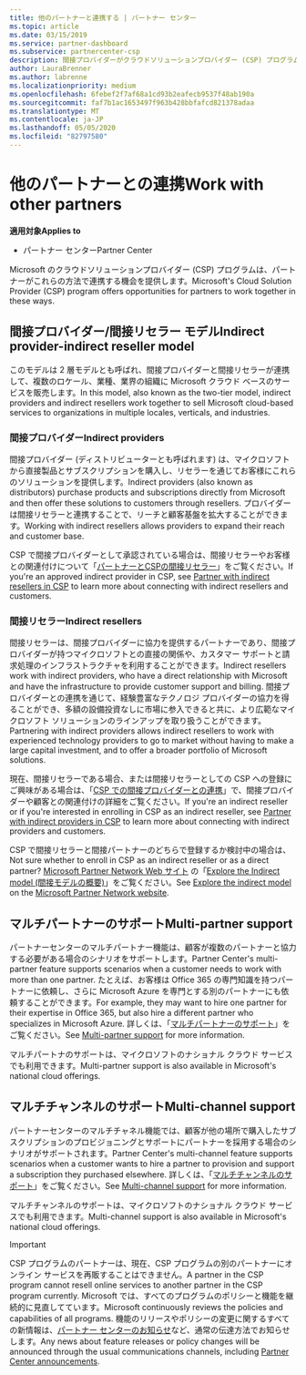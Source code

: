 ```yaml
---
title: 他のパートナーと連携する | パートナー センター
ms.topic: article
ms.date: 03/15/2019
ms.service: partner-dashboard
ms.subservice: partnercenter-csp
description: 間接プロバイダーがクラウドソリューションプロバイダー (CSP) プログラムで間接リセラーと提携し、どのロールが適切かを判断する方法について説明します。
author: LauraBrenner
ms.author: labrenne
ms.localizationpriority: medium
ms.openlocfilehash: 6febef2f7af68a1cd93b2eafecb9537f48ab190a
ms.sourcegitcommit: faf7b1ac1653497f963b428bbfafcd821378adaa
ms.translationtype: MT
ms.contentlocale: ja-JP
ms.lasthandoff: 05/05/2020
ms.locfileid: "82797580"
---
```

# <a name="work-with-other-partners"></a><span data-ttu-id="f97de-103">他のパートナーとの連携</span><span class="sxs-lookup"><span data-stu-id="f97de-103">Work with other partners</span></span>

<span data-ttu-id="f97de-104">**適用対象**</span><span class="sxs-lookup"><span data-stu-id="f97de-104">**Applies to**</span></span>

-  <span data-ttu-id="f97de-105">パートナー センター</span><span class="sxs-lookup"><span data-stu-id="f97de-105">Partner Center</span></span>

<span data-ttu-id="f97de-106">Microsoft のクラウドソリューションプロバイダー (CSP) プログラムは、パートナーがこれらの方法で連携する機会を提供します。</span><span class="sxs-lookup"><span data-stu-id="f97de-106">Microsoft's Cloud Solution Provider (CSP) program offers opportunities for partners to work together in these ways.</span></span>

## <a name="indirect-provider-indirect-reseller-model"></a><span data-ttu-id="f97de-107">間接プロバイダー/間接リセラー モデル</span><span class="sxs-lookup"><span data-stu-id="f97de-107">Indirect provider-indirect reseller model</span></span>

<span data-ttu-id="f97de-108">このモデルは 2 層モデルとも呼ばれ、間接プロバイダーと間接リセラーが連携して、複数のロケール、業種、業界の組織に Microsoft クラウド ベースのサービスを販売します。</span><span class="sxs-lookup"><span data-stu-id="f97de-108">In this model, also known as the two-tier model, indirect providers and indirect resellers work together to sell Microsoft cloud-based services to organizations in multiple locales, verticals, and industries.</span></span> 

### <a name="indirect-providers"></a><span data-ttu-id="f97de-109">間接プロバイダー</span><span class="sxs-lookup"><span data-stu-id="f97de-109">Indirect providers</span></span>

<span data-ttu-id="f97de-110">間接プロバイダー (ディストリビューターとも呼ばれます) は、マイクロソフトから直接製品とサブスクリプションを購入し、リセラーを通じてお客様にこれらのソリューションを提供します。</span><span class="sxs-lookup"><span data-stu-id="f97de-110">Indirect providers (also known as distributors) purchase products and subscriptions directly from Microsoft and then offer these solutions to customers through resellers.</span></span> <span data-ttu-id="f97de-111">プロバイダーは間接リセラーと連携することで、リーチと顧客基盤を拡大することができます。</span><span class="sxs-lookup"><span data-stu-id="f97de-111">Working with indirect resellers allows providers to expand their reach and customer base.</span></span> 

<span data-ttu-id="f97de-112">CSP で間接プロバイダーとして承認されている場合は、間接リセラーやお客様との関連付けについて「[パートナーとCSPの間接リセラー](indirect-provider-tasks-in-partner-center.md)」をご覧ください。</span><span class="sxs-lookup"><span data-stu-id="f97de-112">If you're an approved indirect provider in CSP, see [Partner with indirect resellers in CSP](indirect-provider-tasks-in-partner-center.md) to learn more about connecting with indirect resellers and customers.</span></span> 

### <a name="indirect-resellers"></a><span data-ttu-id="f97de-113">間接リセラー</span><span class="sxs-lookup"><span data-stu-id="f97de-113">Indirect resellers</span></span> 

<span data-ttu-id="f97de-114">間接リセラーは、間接プロバイダーに協力を提供するパートナーであり、間接プロバイダーが持つマイクロソフトとの直接の関係や、カスタマー サポートと請求処理のインフラストラクチャを利用することができます。</span><span class="sxs-lookup"><span data-stu-id="f97de-114">Indirect resellers work with indirect providers, who have a direct relationship with Microsoft and have the infrastructure to provide customer support and billing.</span></span> <span data-ttu-id="f97de-115">間接プロバイダーとの連携を通じて、経験豊富なテクノロジ プロバイダーの協力を得ることができ、多額の設備投資なしに市場に参入できると共に、より広範なマイクロソフト ソリューションのラインアップを取り扱うことができます。</span><span class="sxs-lookup"><span data-stu-id="f97de-115">Partnering with indirect providers allows indirect resellers to work with experienced technology providers to go to market without having to make a large capital investment, and to offer a broader portfolio of Microsoft solutions.</span></span> 

<span data-ttu-id="f97de-116">現在、間接リセラーである場合、または間接リセラーとしての CSP への登録にご興味がある場合は、「[CSP での間接プロバイダーとの連携](indirect-reseller-tasks-in-partner-center.md)」で、間接プロバイダーや顧客との関連付けの詳細をご覧ください。</span><span class="sxs-lookup"><span data-stu-id="f97de-116">If you're an indirect reseller or if you're interested in enrolling in CSP as an indirect reseller, see [Partner with indirect providers in CSP](indirect-reseller-tasks-in-partner-center.md) to learn more about connecting with indirect providers and customers.</span></span>

<span data-ttu-id="f97de-117">CSP で間接リセラーと間接パートナーのどちらで登録するか検討中の場合は、</span><span class="sxs-lookup"><span data-stu-id="f97de-117">Not sure whether to enroll in CSP as an indirect reseller or as a direct partner?</span></span> <span data-ttu-id="f97de-118">[Microsoft Partner Network Web サイト](https://partner.microsoft.com) の「[Explore the Indirect model (間接モデルの概要)](https://partner.microsoft.com/cloud-solution-provider/indirect)」をご覧ください。</span><span class="sxs-lookup"><span data-stu-id="f97de-118">See [Explore the indirect model](https://partner.microsoft.com/cloud-solution-provider/indirect) on the [Microsoft Partner Network website](https://partner.microsoft.com).</span></span>   

## <a name="multi-partner-support"></a><span data-ttu-id="f97de-119">マルチパートナーのサポート</span><span class="sxs-lookup"><span data-stu-id="f97de-119">Multi-partner support</span></span>

<span data-ttu-id="f97de-120">パートナーセンターのマルチパートナー機能は、顧客が複数のパートナーと協力する必要がある場合のシナリオをサポートします。</span><span class="sxs-lookup"><span data-stu-id="f97de-120">Partner Center's multi-partner feature supports scenarios when a customer needs to work with more than one partner.</span></span> <span data-ttu-id="f97de-121">たとえば、お客様は Office 365 の専門知識を持つパートナーに依頼し、さらに Microsoft Azure を専門とする別のパートナーにも依頼することができます。</span><span class="sxs-lookup"><span data-stu-id="f97de-121">For example, they may want to hire one partner for their expertise in Office 365, but also hire a different partner who specializes in Microsoft Azure.</span></span> <span data-ttu-id="f97de-122">詳しくは、「[マルチパートナーのサポート](multipartner.md)」をご覧ください。</span><span class="sxs-lookup"><span data-stu-id="f97de-122">See [Multi-partner support](multipartner.md) for more information.</span></span>

<span data-ttu-id="f97de-123">マルチパートナのサポートは、マイクロソフトのナショナル クラウド サービスでも利用できます。</span><span class="sxs-lookup"><span data-stu-id="f97de-123">Multi-partner support is also available in Microsoft's national cloud offerings.</span></span> 

## <a name="multi-channel-support"></a><span data-ttu-id="f97de-124">マルチチャンネルのサポート</span><span class="sxs-lookup"><span data-stu-id="f97de-124">Multi-channel support</span></span>

<span data-ttu-id="f97de-125">パートナーセンターのマルチチャネル機能では、顧客が他の場所で購入したサブスクリプションのプロビジョニングとサポートにパートナーを採用する場合のシナリオがサポートされます。</span><span class="sxs-lookup"><span data-stu-id="f97de-125">Partner Center's multi-channel feature supports scenarios when a customer wants to hire a partner to provision and support a subscription they purchased elsewhere.</span></span> <span data-ttu-id="f97de-126">詳しくは、「[マルチチャンネルのサポート](multichannel.md)」をご覧ください。</span><span class="sxs-lookup"><span data-stu-id="f97de-126">See [Multi-channel support](multichannel.md) for more information.</span></span>

<span data-ttu-id="f97de-127">マルチチャンネルのサポートは、マイクロソフトのナショナル クラウド サービスでも利用できます。</span><span class="sxs-lookup"><span data-stu-id="f97de-127">Multi-channel support is also available in Microsoft's national cloud offerings.</span></span>

> [!IMPORTANT]  
> <span data-ttu-id="f97de-128">CSP プログラムのパートナーは、現在、CSP プログラムの別のパートナーにオンライン サービスを再販することはできません。</span><span class="sxs-lookup"><span data-stu-id="f97de-128">A partner in the CSP program cannot resell online services to another partner in the CSP program currently.</span></span> <span data-ttu-id="f97de-129">Microsoft では、すべてのプログラムのポリシーと機能を継続的に見直してています。</span><span class="sxs-lookup"><span data-stu-id="f97de-129">Microsoft continuously reviews the policies and capabilities of all programs.</span></span> <span data-ttu-id="f97de-130">機能のリリースやポリシーの変更に関するすべての新情報は、[パートナー センターのお知らせ](https://partner.microsoft.com/pcv/announcements)など、通常の伝達方法でお知らせします。</span><span class="sxs-lookup"><span data-stu-id="f97de-130">Any news about feature releases or policy changes will be announced through the usual communications channels, including [Partner Center announcements](https://partner.microsoft.com/pcv/announcements).</span></span>
